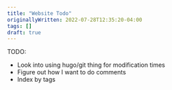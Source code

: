 ```yaml
---
title: "Website Todo"
originallyWritten: 2022-07-28T12:35:20-04:00
tags: []
draft: true
---
```


TODO:
* Look into using hugo/git thing for modification times
* Figure out how I want to do comments
* Index by tags
